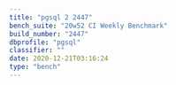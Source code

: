 ```yaml
---
title: "pgsql 2 2447"
bench_suite: "20w52 CI Weekly Benchmark"
build_number: "2447"
dbprofile: "pgsql"
classifier: ""
date: 2020-12-21T03:16:24
type: "bench"
---
```

